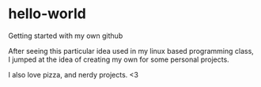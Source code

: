 # hello-world
Getting started with my own github

After seeing this particular idea used in my linux based programming class, I jumped at the idea of creating my own for some personal projects. 

I also love pizza, and nerdy projects. <3
